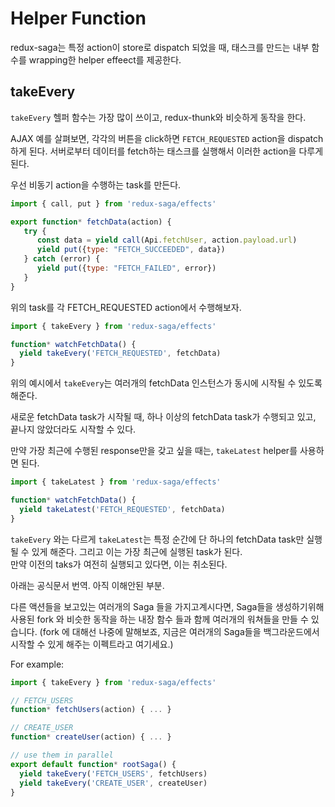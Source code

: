 # Helper Function

redux-saga는 특정 action이 store로 dispatch 되었을 때, 태스크를 만드는 내부 함수를 wrapping한 helper effeect를 제공한다. 

## takeEvery

`takeEvery` 헬퍼 함수는 가장 많이 쓰이고, redux-thunk와 비슷하게 동작을 한다. 

AJAX 예를 살펴보면, 각각의 버튼을 click하면 `FETCH_REQUESTED` action을 dispatch 하게 된다. 
서버로부터 데이터를 fetch하는 태스크를 실행해서 이러한 action을 다루게 된다. 

우선 비동기 action을 수행하는 task를 만든다. 

```js
import { call, put } from 'redux-saga/effects'

export function* fetchData(action) {
   try {
      const data = yield call(Api.fetchUser, action.payload.url)
      yield put({type: "FETCH_SUCCEEDED", data})
   } catch (error) {
      yield put({type: "FETCH_FAILED", error})
   }
}
```

위의 task를 각 FETCH_REQUESTED action에서 수행해보자. 

```js
import { takeEvery } from 'redux-saga/effects'

function* watchFetchData() {
  yield takeEvery('FETCH_REQUESTED', fetchData)
}
```

위의 예시에서 `takeEvery`는 여러개의 fetchData 인스턴스가 동시에 시작될 수 있도록 해준다. 

새로운 fetchData task가 시작될 때, 하나 이상의 fetchData task가 수행되고 있고, 끝나지 않았더라도 시작할 수 있다. 

만약 가장 최근에 수행된 response만을 갖고 싶을 때는, `takeLatest` helper를 사용하면 된다. 

```js
import { takeLatest } from 'redux-saga/effects'

function* watchFetchData() {
  yield takeLatest('FETCH_REQUESTED', fetchData)
}
```

`takeEvery` 와는 다르게 `takeLatest`는 특정 순간에 단 하나의 fetchData task만 실행될 수 있게 해준다. 그리고 이는 가장 최근에 실행된 task가 된다.  
만약 이전의 taks가 여전히 실행되고 있다면, 이는 취소된다. 


아래는 공식문서 번역. 아직 이해안된 부분.

다른 액션들을 보고있는 여러개의 Saga 들을 가지고계시다면, Saga들을 생성하기위해 사용된 fork 와 비슷한 동작을 하는 내장 함수 들과 함께 여러개의 워쳐들을 만들 수 있습니다. (fork 에 대해선 나중에 말해보죠, 지금은 여러개의 Saga들을 백그라운드에서 시작할 수 있게 해주는 이펙트라고 여기세요.)

<!-- 
만약에 다른 action들을 wathching하는 여러개의 Saga를 가지고 있다면, 여러개의 watcher를 만들어야 한다.  

If you have multiple Sagas watching for different actions, you can create multiple watchers with those built-in helpers, which will behave like there was fork used to spawn them (we'll talk about fork later. For now, consider it to be an Effect that allows us to start multiple sagas in the background). -->

For example:

```js
import { takeEvery } from 'redux-saga/effects'

// FETCH_USERS
function* fetchUsers(action) { ... }

// CREATE_USER
function* createUser(action) { ... }

// use them in parallel
export default function* rootSaga() {
  yield takeEvery('FETCH_USERS', fetchUsers)
  yield takeEvery('CREATE_USER', createUser)
}
```